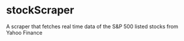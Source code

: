 # stockScraper
A scraper that fetches real time data of the S&amp;P 500 listed stocks from Yahoo Finance 
